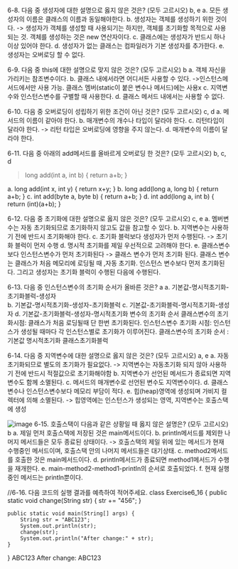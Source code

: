 # 
6-8. 다음 중 생성자에 대한 설명으로 옳지 않은 것은? (모두 고르시오)   b, e 
a. 모든 생성자의 이름은 클래스의 이름과 동일해야한다.
b. 생성자는 객체를 생성하기 위한 것이다.  -> 생성자가 객체를 생성할 때 사용되기는 하지만, 객체를 초기화할 목적으로 사용되는 것. 
                                          객체를 생성하는 것은 new 연산자이다. 
c. 클래스에는 생성자가 반드시 하나 이상 있어야 한다.
d. 생성자가 없는 클래스는 컴파일러가 기본 생성자를 추가한다.
e. 생성자는 오버로딩 할 수 없다.    

6-9. 다음 중 this에 대한 설명으로 맞지 않은 것은? (모두 고르시오)  b
a. 객체 자신을 가리키는 참조변수이다.
b. 클래스 내에서라면 어디서든 사용할 수 있다.    ->인스턴스메서드에서만 사용 가능. 클래스 멤버(static이 붙은 변수나 메서드)에는 사용x 
c. 지역변수와 인스턴스변수를 구별할 때 사용한다.
d. 클래스 메서드 내에서는 사용할 수 없다.

6-10. 다음 중 오버로딩이 성립하기 위한 조건이 아닌 것은? (모두 고르시오)  c, d
a. 메서드의 이름이 같아야 한다.
b. 매개변수의 개수나 타입이 달라야 한다.
c. 리턴타입이 달라야 한다.      -> 리턴 타입은 오버로딩에 영향을 주지 않는다. 
d. 매개변수의 이름이 달라야 한다.

6-11. 다음 중 아래의 add메서드를 올바르게 오버로딩 한 것은? (모두 고르시오)      b, c, d
> long add(int a, int b) { return a+b; }

a. long add(int x, int y) { return x+y; }
b. long add(long a, long b) { return a+b; }
c. int add(byte a, byte b) { return a+b; }
d. int add(long a, int b) { return (int)(a+b); }

6-12. 다음 중 초기화에 대한 설명으로 옳지 않은 것은? (모두 고르시오)     c, e 
a. 멤버변수는 자동 초기화되므로 초기화하지 않고도 값을 참고할 수 있다.
b. 지역변수는 사용하기 전에 반드시 초기화해야 한다.
c. 초기화 블럭보다 생성자가 먼저 수행된다.  -> 초기화 블럭이 먼저 수행
d. 명시적 초기화를 제일 우선적으로 고려해야 한다.
e. 클래스변수보다 인스턴스변수가 먼저 초기화된다    -> 클래스 변수가 먼저 초기화 된다. 
클래스 변수는 클래스가 처음 메모리에 로딩될  때 ,자동 초기화.
인스턴스 변수보다 먼저 초기화된다. 
그리고 생성자는 초기화 블럭이 수행된 다음에 수행된다. 

6-13. 다음 중 인스턴스변수의 초기화 순서가 올바른 것은?      a
a. 기본값-명시적초기화-초기화블럭-생성자  
b. 기본값-명시적초기화-생성자-초기화블럭
c. 기본값-초기화블럭-명시적초기화-생성자
d. 기본값-초기화블럭-생성자-명시적초기화
변수의 초기화 순서
클래스변수의 초기화시점: 클래스가 처음 로딩될때 단 한번 초기화된다.
인스턴스변수 초기화 시점: 인스턴스가 생성될 때마다 각 인스턴스별로 초기화가 이루어진다.
클래스변수의 초기화 순서 : 기본값 명시적초기화 클래스초기화블럭


6-14. 다음 중 지역변수에 대한 설명으로 옳지 않은 것은? (모두 고르시오)   a, e
a. 자동 초기화되므로 별도의 초기화가 필요없다.   -> 지역변수는 자동초기화 되지 않아 사용하기 전에 반드시 적절값으로 초기화해야함
b. 지역변수가 선언된 메서드가 종료되면 지역변수도 함께 소멸된다.
c. 메서드의 매개변수로 선언된 변수도 지역변수이다.
d. 클래스변수나 인스턴스변수보다 메모리 부담이 적다.
e. 힙(heap)영역에 생성되며 가비지 컬렉터에 의해 소멸된다.  -> 힙영역에는 인스턴스가 생성되는 영역, 지역변수는 호출스택에 생성

![image](https://user-images.githubusercontent.com/74438259/220271185-49ab43a7-f51c-49ab-bbfa-87e18313954e.png)
6-15. 호출스택이 다음과 같은 상황일 때 옳지 않은 설명은? (모두 고르시오)   b
a. 제일 먼저 호출스택에 저장된 것은 main메서드이다.
b. println메서드를 제외한 나머지 메서드들은 모두 종료된 상태이다.   -> 호출스택의 제일 위에 있는 메서드가 현재 수행중인 메서드이며, 호출스택 안의 나머지 메서드들은 대기상태.
c. method2메서드를 호출한 것은 main메서드이다.
d. println메서드가 종료되면 method1메서드가 수행을 재개한다.
e. main-method2-method1-println의 순서로 호출되었다.
f. 현재 실행중인 메서드는 println뿐이다.

//6-16. 다음 코드의 실행 결과를 예측하여 적어주세요.
class Exercise6_16 {
    public static void change(String str) {
        str += "456";
    }
    
    public static void main(String[] args) {
        String str = "ABC123";
        System.out.println(str);
        change(str);
        System.out.println("After change:" + str);
    }
}
ABC123
After change: ABC123

